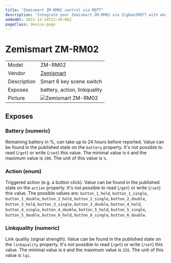 ```yaml
---
title: "Zemismart ZM-RM02 control via MQTT"
description: "Integrate your Zemismart ZM-RM02 via Zigbee2MQTT with whatever smart home infrastructure you are using without the vendor's bridge or gateway."
addedAt: 2021-12-24T21:49:06Z
pageClass: device-page
---
```


<!-- !!!! -->
<!-- ATTENTION: This file is auto-generated through docgen! -->
<!-- You can only edit the "Notes"-Section between the two comment lines "Notes BEGIN" and "Notes END". -->
<!-- Do not use h1 or h2 heading within "## Notes"-Section. -->
<!-- !!!! -->

# Zemismart ZM-RM02

|     |     |
|-----|-----|
| Model | ZM-RM02  |
| Vendor  | [Zemismart](/supported-devices/#v=Zemismart)  |
| Description | Smart 6 key scene switch |
| Exposes | battery, action, linkquality |
| Picture | ![Zemismart ZM-RM02](https://www.zigbee2mqtt.io/images/devices/ZM-RM02.jpg) |


<!-- Notes BEGIN: You can edit here. Add "## Notes" headline if not already present. -->


<!-- Notes END: Do not edit below this line -->




## Exposes

### Battery (numeric)
Remaining battery in %, can take up to 24 hours before reported.
Value can be found in the published state on the `battery` property.
It's not possible to read (`/get`) or write (`/set`) this value.
The minimal value is `0` and the maximum value is `100`.
The unit of this value is `%`.

### Action (enum)
Triggered action (e.g. a button click).
Value can be found in the published state on the `action` property.
It's not possible to read (`/get`) or write (`/set`) this value.
The possible values are: `button_1_hold`, `button_1_single`, `button_1_double`, `button_2_hold`, `button_2_single`, `button_2_double`, `button_3_hold`, `button_3_single`, `button_3_double`, `button_4_hold`, `button_4_single`, `button_4_double`, `button_5_hold`, `button_5_single`, `button_5_double`, `button_6_hold`, `button_6_single`, `button_6_double`.

### Linkquality (numeric)
Link quality (signal strength).
Value can be found in the published state on the `linkquality` property.
It's not possible to read (`/get`) or write (`/set`) this value.
The minimal value is `0` and the maximum value is `255`.
The unit of this value is `lqi`.


